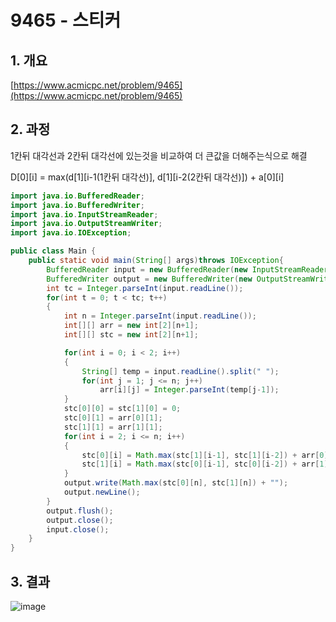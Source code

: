 # 9465 - 스티커

## 1. 개요

[https://www.acmicpc.net/problem/9465](https://www.acmicpc.net/problem/9465)

## 2. 과정

1칸뒤 대각선과 2칸뒤 대각선에 있는것을 비교하여 더 큰값을 더해주는식으로 해결

D[0][i] = max(d[1][i-1(1칸뒤 대각선)], d[1][i-2(2칸뒤 대각선)]) + a[0][i]

```java
import java.io.BufferedReader;
import java.io.BufferedWriter;
import java.io.InputStreamReader;
import java.io.OutputStreamWriter;
import java.io.IOException;

public class Main {
    public static void main(String[] args)throws IOException{
        BufferedReader input = new BufferedReader(new InputStreamReader(System.in));
        BufferedWriter output = new BufferedWriter(new OutputStreamWriter(System.out));
        int tc = Integer.parseInt(input.readLine());
        for(int t = 0; t < tc; t++)
        {
            int n = Integer.parseInt(input.readLine());
            int[][] arr = new int[2][n+1];
            int[][] stc = new int[2][n+1];

            for(int i = 0; i < 2; i++)
            {
                String[] temp = input.readLine().split(" ");
                for(int j = 1; j <= n; j++)
                    arr[i][j] = Integer.parseInt(temp[j-1]);
            }
            stc[0][0] = stc[1][0] = 0;
            stc[0][1] = arr[0][1];
            stc[1][1] = arr[1][1];
            for(int i = 2; i <= n; i++)
            {
                stc[0][i] = Math.max(stc[1][i-1], stc[1][i-2]) + arr[0][i];
                stc[1][i] = Math.max(stc[0][i-1], stc[0][i-2]) + arr[1][i];
            }
            output.write(Math.max(stc[0][n], stc[1][n]) + "");
            output.newLine();
        }
        output.flush();
        output.close();
        input.close();
    }
}
```

## 3. 결과
![image](https://user-images.githubusercontent.com/32921283/101889402-b3caeb80-3be2-11eb-904b-347893b3e74e.png)

